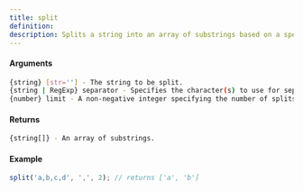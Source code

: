 ```yaml
---
title: split
definition: 
description: Splits a string into an array of substrings based on a specified separator.
---
```



#### Arguments


```bash
{string} [str=''] - The string to be split.
{string | RegExp} separator - Specifies the character(s) to use for separating the string.
{number} limit - A non-negative integer specifying the number of splits.
```


#### Returns


```bash
{string[]} - An array of substrings.
```


#### Example


```ts
split('a,b,c,d', ',', 2); // returns ['a', 'b']
```